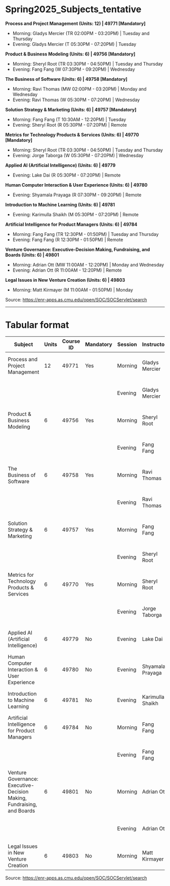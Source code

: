 # Spring2025_Subjects_tentative

**Process and Project Management (Units: 12) | 49771 [Mandatory]**  
- Morning: Gladys Mercier (TR 02:00PM - 03:20PM) | Tuesday and Thursday  
- Evening: Gladys Mercier (T 05:30PM - 07:20PM) | Tuesday  

**Product & Business Modeling (Units: 6) | 49756 [Mandatory]**  
- Morning: Sheryl Root (TR 03:30PM - 04:50PM) | Tuesday and Thursday  
- Evening: Fang Fang (W 07:30PM - 09:20PM) | Wednesday  

**The Business of Software (Units: 6) | 49758 [Mandatory]**  
- Morning: Ravi Thomas (MW 02:00PM - 03:20PM) | Monday and Wednesday  
- Evening: Ravi Thomas (W 05:30PM - 07:20PM) | Wednesday  

**Solution Strategy & Marketing (Units: 6) | 49757 [Mandatory]**  
- Morning: Fang Fang (T 10:30AM - 12:20PM) | Tuesday  
- Evening: Sheryl Root (R 05:30PM - 07:20PM) | Remote  

**Metrics for Technology Products & Services (Units: 6) | 49770 [Mandatory]**  
- Morning: Sheryl Root (TR 03:30PM - 04:50PM) | Tuesday and Thursday  
- Evening: Jorge Taborga (W 05:30PM - 07:20PM) | Wednesday  

**Applied AI (Artificial Intelligence) (Units: 6) | 49779**  
- Evening: Lake Dai (R 05:30PM - 07:20PM) | Remote  

**Human Computer Interaction & User Experience (Units: 6) | 49780**  
- Evening: Shyamala Prayaga (R 07:30PM - 09:20PM) | Remote  

**Introduction to Machine Learning (Units: 6) | 49781**  
- Evening: Karimulla Shaikh (M 05:30PM - 07:20PM) | Remote  

**Artificial Intelligence for Product Managers (Units: 6) | 49784**  
- Morning: Fang Fang (TR 12:30PM - 01:50PM) | Tuesday and Thursday  
- Evening: Fang Fang (R 12:30PM - 01:50PM) | Remote  

**Venture Governance: Executive-Decision Making, Fundraising, and Boards (Units: 6) | 49801**  
- Morning: Adrian Ott (MW 11:00AM - 12:20PM) | Monday and Wednesday  
- Evening: Adrian Ott (R 11:00AM - 12:20PM) | Remote  

**Legal Issues in New Venture Creation (Units: 6) | 49803**  
- Morning: Matt Kirmayer (M 11:00AM - 01:50PM) | Monday  


Source: https://enr-apps.as.cmu.edu/open/SOC/SOCServlet/search

---

# Tabular format

| Subject | Units | Course ID | Mandatory | Session | Instructor | Schedule | Day(s) | Mode |
|---------|-------|-----------|-----------|---------|------------|----------|--------|------|
| Process and Project Management | 12 | 49771 | Yes | Morning | Gladys Mercier | TR 02:00PM - 03:20PM | Tuesday and Thursday | In-person |
| | | | | Evening | Gladys Mercier | T 05:30PM - 07:20PM | Tuesday | In-person |
| Product & Business Modeling | 6 | 49756 | Yes | Morning | Sheryl Root | TR 03:30PM - 04:50PM | Tuesday and Thursday | In-person |
| | | | | Evening | Fang Fang | W 07:30PM - 09:20PM | Wednesday | In-person |
| The Business of Software | 6 | 49758 | Yes | Morning | Ravi Thomas | MW 02:00PM - 03:20PM | Monday and Wednesday | In-person |
| | | | | Evening | Ravi Thomas | W 05:30PM - 07:20PM | Wednesday | In-person |
| Solution Strategy & Marketing | 6 | 49757 | Yes | Morning | Fang Fang | T 10:30AM - 12:20PM | Tuesday | In-person |
| | | | | Evening | Sheryl Root | R 05:30PM - 07:20PM | Thursday | Remote |
| Metrics for Technology Products & Services | 6 | 49770 | Yes | Morning | Sheryl Root | TR 03:30PM - 04:50PM | Tuesday and Thursday | In-person |
| | | | | Evening | Jorge Taborga | W 05:30PM - 07:20PM | Wednesday | In-person |
| Applied AI (Artificial Intelligence) | 6 | 49779 | No | Evening | Lake Dai | R 05:30PM - 07:20PM | Thursday | Remote |
| Human Computer Interaction & User Experience | 6 | 49780 | No | Evening | Shyamala Prayaga | R 07:30PM - 09:20PM | Thursday | Remote |
| Introduction to Machine Learning | 6 | 49781 | No | Evening | Karimulla Shaikh | M 05:30PM - 07:20PM | Monday | Remote |
| Artificial Intelligence for Product Managers | 6 | 49784 | No | Morning | Fang Fang | TR 12:30PM - 01:50PM | Tuesday and Thursday | In-person |
| | | | | Evening | Fang Fang | R 12:30PM - 01:50PM | Thursday | Remote |
| Venture Governance: Executive-Decision Making, Fundraising, and Boards | 6 | 49801 | No | Morning | Adrian Ott | MW 11:00AM - 12:20PM | Monday and Wednesday | In-person |
| | | | | Evening | Adrian Ott | R 11:00AM - 12:20PM | Thursday | Remote |
| Legal Issues in New Venture Creation | 6 | 49803 | No | Morning | Matt Kirmayer | M 11:00AM - 01:50PM | Monday | In-person |

Source: https://enr-apps.as.cmu.edu/open/SOC/SOCServlet/search
